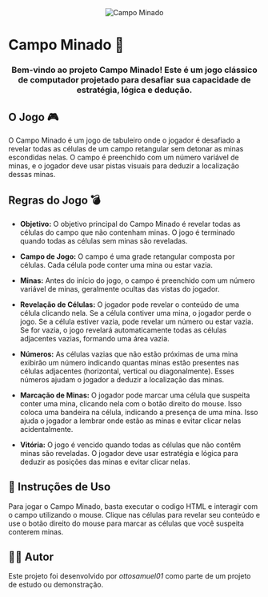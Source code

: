 <div align="center">
  <img src="https://www.google.com/logos/fnbx/minesweeper/cta.png" alt="Campo Minado">
</div>

 <h1 align="left">Campo Minado 🚩</h1> 

### <p align="center">Bem-vindo ao projeto Campo Minado! Este é um jogo clássico de computador projetado para desafiar sua capacidade de estratégia, lógica e dedução.</p>

<h2>O Jogo 🎮</h2>

O Campo Minado é um jogo de tabuleiro onde o jogador é desafiado a revelar todas as células de um campo retangular sem detonar as minas escondidas nelas. O campo é preenchido com um número variável de minas, e o jogador deve usar pistas visuais para deduzir a localização dessas minas.

## Regras do Jogo 💣

- **Objetivo:** O objetivo principal do Campo Minado é revelar todas as células do campo que não contenham minas. O jogo é terminado quando todas as células sem minas são reveladas.
  
- **Campo de Jogo:** O campo é uma grade retangular composta por células. Cada célula pode conter uma mina ou estar vazia.
  
- **Minas:** Antes do início do jogo, o campo é preenchido com um número variável de minas, geralmente ocultas das vistas do jogador.
  
- **Revelação de Células:** O jogador pode revelar o conteúdo de uma célula clicando nela. Se a célula contiver uma mina, o jogador perde o jogo. Se a célula estiver vazia, pode revelar um número ou estar vazia. Se for vazia, o jogo revelará automaticamente todas as células adjacentes vazias, formando uma área vazia.
  
- **Números:** As células vazias que não estão próximas de uma mina exibirão um número indicando quantas minas estão presentes nas células adjacentes (horizontal, vertical ou diagonalmente). Esses números ajudam o jogador a deduzir a localização das minas.
  
- **Marcação de Minas:** O jogador pode marcar uma célula que suspeita conter uma mina, clicando nela com o botão direito do mouse. Isso coloca uma bandeira na célula, indicando a presença de uma mina. Isso ajuda o jogador a lembrar onde estão as minas e evitar clicar nelas acidentalmente.
  
- **Vitória:** O jogo é vencido quando todas as células que não contêm minas são reveladas. O jogador deve usar estratégia e lógica para deduzir as posições das minas e evitar clicar nelas.

## 📄 Instruções de Uso

Para jogar o Campo Minado, basta executar o codigo HTML e interagir com o campo utilizando o mouse. Clique nas células para revelar seu conteúdo e use o botão direito do mouse para marcar as células que você suspeita conterem minas.

## 🧑‍💻 Autor

Este projeto foi desenvolvido por _ottosamuel01_ como parte de um projeto de estudo ou demonstração.

